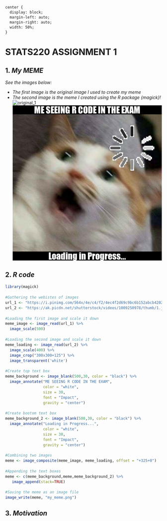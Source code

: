 ```{css}
center {
  display: block;
  margin-left: auto;
  margin-right: auto;
  width: 50%;
}
```

# **STATS220 ASSIGNMENT 1**
## 1. *My MEME*
*See the images below:*
- *The first image is the original image I used to create my meme*
- *The second image is the meme I created using the R package {magick}!*
<br>![original_1](https://i.pinimg.com/564x/4e/c4/f2/4ec4f2d69c9bc6b152abcb420252c3a8.jpg)
<br>![Meme](my_meme.png)

## 2. *R code*
```r
library(magick)

#Gathering the webistes of images
url_1 <- "https://i.pinimg.com/564x/4e/c4/f2/4ec4f2d69c9bc6b152abcb420252c3a8.jpg"
url_2 <- "https://ak.picdn.net/shutterstock/videos/1009250978/thumb/1.jpg"

#Loading the first image and scale it down
meme_image <- image_read(url_1) %>% 
  image_scale(500)

#Loading the second image and scale it down
meme_loading <- image_read(url_2) %>% 
  image_scale(400) %>%
  image_crop("300x300+125") %>% 
  image_transparent('white')

#Create top text box
meme_background <- image_blank(500,30, color = "black") %>%
  image_annotate("ME SEEING R CODE IN THE EXAM", 
                 color = "white", 
                 size = 30,
                 font = "Impact",
                 gravity = "center")

#Create bootom text box
meme_background_2 <- image_blank(500,30, color = "black") %>%
  image_annotate("Loading in Progress...", 
                 color = "white", 
                 size = 30,
                 font = "Impact",
                 gravity = "center")
  
#Combining two images
meme <- image_composite(meme_image, meme_loading, offset = "+325+0")

#Appending the text boxes
meme <- c(meme_background,meme,meme_background_2) %>%
   image_append(stack=TRUE)

#Saving the meme as an image file
image_write(meme, "my_meme.png")
```

## 3. *Motivation*
